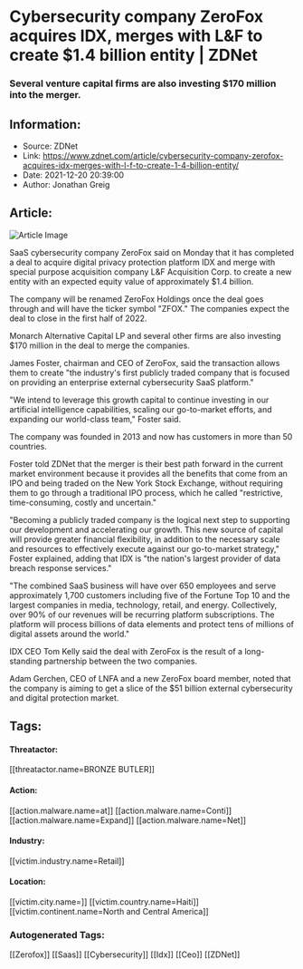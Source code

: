 # Cybersecurity company ZeroFox acquires IDX, merges with L&F to create $1.4 billion entity | ZDNet
### Several venture capital firms are also investing $170 million into the merger.

## Information:
+ Source: ZDNet
+ Link: https://www.zdnet.com/article/cybersecurity-company-zerofox-acquires-idx-merges-with-l-f-to-create-1-4-billion-entity/
+ Date: 2021-12-20 20:39:00
+ Author: Jonathan Greig


## Article:
![Article Image](https://www.zdnet.com/a/img/resize/3cc5745e17f045ec8d44a10256a86068788e3b1e/2021/09/14/501d34df-90d3-4830-a6e0-a9e590bd4370/cybersecurity-1.jpg?width=770&height=578&fit=crop&auto=webp)

SaaS cybersecurity company ZeroFox said on Monday that it has completed a deal to acquire digital privacy protection platform IDX and merge with special purpose acquisition company L&F Acquisition Corp. to create a new entity with an expected equity value of approximately $1.4 billion.

The company will be renamed ZeroFox Holdings once the deal goes through and will have the ticker symbol "ZFOX." The companies expect the deal to close in the first half of 2022. 

Monarch Alternative Capital LP and several other firms are also investing $170 million in the deal to merge the companies. 


James Foster, chairman and CEO of ZeroFox, said the transaction allows them to create "the industry's first publicly traded company that is focused on providing an enterprise external cybersecurity SaaS platform." 

"We intend to leverage this growth capital to continue investing in our artificial intelligence capabilities, scaling our go-to-market efforts, and expanding our world-class team," Foster said. 

The company was founded in 2013 and now has customers in more than 50 countries. 

Foster told ZDNet that the merger is their best path forward in the current market environment because it provides all the benefits that come from an IPO and being traded on the New York Stock Exchange, without requiring them to go through a traditional IPO process, which he called "restrictive, time-consuming, costly and uncertain."






"Becoming a publicly traded company is the logical next step to supporting our development and accelerating our growth. This new source of capital will provide greater financial flexibility, in addition to the necessary scale and resources to effectively execute against our go-to-market strategy," Foster explained, adding that IDX is "the nation's largest provider of data breach response services."

"The combined SaaS business will have over 650 employees and serve approximately 1,700 customers including five of the Fortune Top 10 and the largest companies in media, technology, retail, and energy. Collectively, over 90% of our revenues will be recurring platform subscriptions. The platform will process billions of data elements and protect tens of millions of digital assets around the world." 

IDX CEO Tom Kelly said the deal with ZeroFox is the result of a long-standing partnership between the two companies. 

Adam Gerchen, CEO of LNFA and a new ZeroFox board member, noted that the company is aiming to get a slice of the $51 billion external cybersecurity and digital protection market. 





## Tags:

#### Threatactor:
[[threatactor.name=BRONZE BUTLER]]

#### Action:
[[action.malware.name=at]] [[action.malware.name=Conti]] [[action.malware.name=Expand]] [[action.malware.name=Net]]

#### Industry:
[[victim.industry.name=Retail]]

#### Location:
[[victim.city.name=]] [[victim.country.name=Haiti]] [[victim.continent.name=North and Central America]]

### Autogenerated Tags:
[[Zerofox]] [[Saas]] [[Cybersecurity]] [[Idx]] [[Ceo]] [[ZDNet]]

